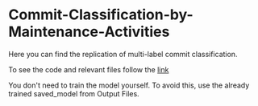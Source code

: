 # Commit-Classification-by-Maintenance-Activities

Here you can find the replication of multi-label commit classification.

To see the code and relevant files follow the [link](https://www.kaggle.com/code/xovotat/commit-classification-by-maintenance-activities/notebook?scriptVersionId=143398141)

You don't need to train the model yourself. To avoid this, use the already trained saved_model from Output Files.
